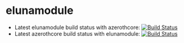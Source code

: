 # elunamodule

- Latest elunamodule build status with azerothcore: [![Build Status](https://travis-ci.org/Rochet2/elunamodule.svg?branch=master)](https://travis-ci.org/Rochet2/elunamodule)
- Latest azerothcore build status with elunamodule: [![Build Status](https://travis-ci.org/Rochet2/azerothcore-wotlk.svg?branch=master)](https://travis-ci.org/Rochet2/azerothcore-wotlk)

